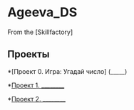 # Ageeva_DS
From the [Skillfactory]

## Проекты

*[Проект 0. Игра:  Угадай число] (_____)

*[Проект 1. ________](______)

*[Проект 2. ________](______)